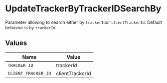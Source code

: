 # UpdateTrackerByTrackerIDSearchBy

Parameter allowing to search either by `trackerId`or `clientTrackerId`. Default behavior is by `trackerId`.


## Values

| Name                | Value               |
| ------------------- | ------------------- |
| `TRACKER_ID`        | trackerId           |
| `CLIENT_TRACKER_ID` | clientTrackerId     |